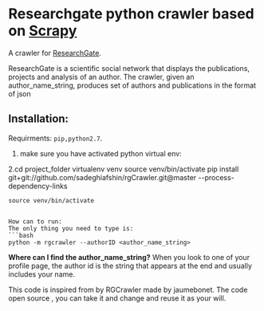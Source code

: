 Researchgate python crawler based on [Scrapy](http://Scrapy.org)
=========

A crawler for [ResearchGate](http://researchgate.net).

ResearchGate is a scientific social network that displays the publications, projects
and analysis of an author.
The crawler, given an author_name_string, produces set of authors and publications in the format of json

Installation:
---------
Requirments:
``pip,python2.7``.

1. make sure you have activated python virtual env:

2.cd project_folder
virtualenv venv
source venv/bin/activate
pip install git+git://github.com/sadeghiafshin/rgCrawler.git@master --process-dependency-links
```
source venv/bin/activate


How can to run:
The only thing you need to type is:
```bash
python -m rgcrawler --authorID <author_name_string>
```

**Where can I find the  author_name_string?**
When you look to one of your profile page, the author id is the string that
appears at the end and usually includes your name.



This code is inspired from by RGCrawler made by jaumebonet.
The code open source , you can take it and change and reuse it as your will.